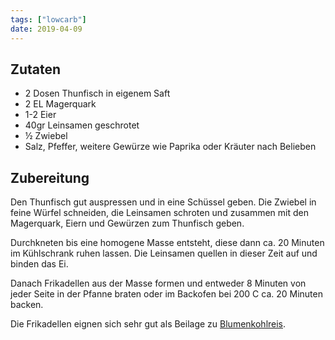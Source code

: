 ```yaml
---
tags: ["lowcarb"]
date: 2019-04-09
---
```


## Zutaten
- 2 Dosen   Thunfisch in eigenem Saft
- 2 EL      Magerquark
- 1-2       Eier
- 40gr      Leinsamen geschrotet
- ½         Zwiebel
- Salz, Pfeffer, weitere Gewürze wie Paprika oder Kräuter nach Belieben

## Zubereitung
Den Thunfisch gut auspressen und in eine Schüssel geben. Die Zwiebel in feine Würfel schneiden, die Leinsamen schroten und zusammen mit den Magerquark, Eiern und Gewürzen zum Thunfisch geben.

Durchkneten bis eine homogene Masse entsteht, diese dann ca. 20 Minuten im Kühlschrank ruhen lassen. Die Leinsamen quellen in dieser Zeit auf und binden das Ei.

Danach Frikadellen aus der Masse formen und entweder 8 Minuten von jeder Seite in der Pfanne braten oder im Backofen bei 200 C ca. 20 Minuten backen.

Die Frikadellen eignen sich sehr gut als Beilage zu [Blumenkohlreis](../beilagen/Blumenkohlreis.html).

